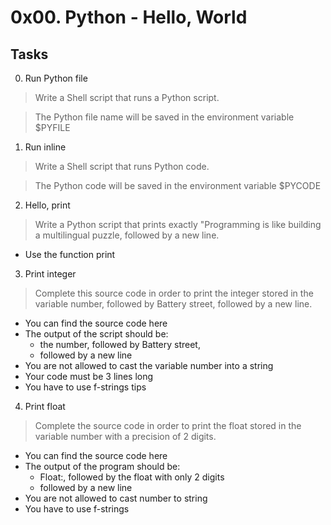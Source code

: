 #	0x00. Python - Hello, World

## Tasks

0. Run Python file

 > Write a Shell script that runs a Python script.

 > The Python file name will be saved in the environment variable $PYFILE

1. Run inline

 > Write a Shell script that runs Python code.

 > The Python code will be saved in the environment variable $PYCODE

2. Hello, print

 > Write a Python script that prints exactly "Programming is like building a multilingual puzzle, followed by a new line.
 - Use the function print

3. Print integer

 > Complete this source code in order to print the integer stored in the variable number, followed by Battery street, followed by a new line.

- You can find the source code here
- The output of the script should be:
	- the number, followed by Battery street,
	- followed by a new line
- You are not allowed to cast the variable number into a string
- Your code must be 3 lines long
- You have to use f-strings tips

4. Print float

 > Complete the source code in order to print the float stored in the variable number with a precision of 2 digits.

- You can find the source code here
- The output of the program should be:
	- Float:, followed by the float with only 2 digits
	- followed by a new line
- You are not allowed to cast number to string
- You have to use f-strings


